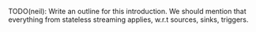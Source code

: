TODO(neil): Write an outline for this introduction. We should mention that everything from stateless streaming applies, w.r.t sources, sinks, triggers.
